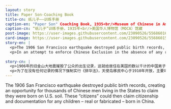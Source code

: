 ```yaml
---
layout: story
title: Paper Son-Coaching Book
title-cn: 纸儿子——训练手册
caption-en: "Paper Son" Coaching Book, 1935<br/>Museum of Chinese in America (MOCA) Collection
caption-cn: “纸儿子”训练手册，1935年<br/>美国华人博物馆（MOCA）馆藏
post-image: https://user-images.githubusercontent.com/23090526/55686016-65078180-592a-11e9-800a-99b5313eb97a.jpg
card-image: https://user-images.githubusercontent.com/23090526/55686015-63d65480-592a-11e9-88be-49968020c634.jpg
story-en: |
  <p>The 1906 San Francisco earthquake destroyed public birth records, creating an opportunity for thousands of Chinese men living in the States to claim they were born on U.S. soil. These “citizens” could then claim citizenship and documentation for any children – real or fabricated – born in China. Such documents were used to bring over children, extended family, or sold to others in the community. The people that entered the US under these circumstances were known as “paper sons.” The practice of “paper sons” became more prevalent as Chinese in America claimed multiple “sons” in order to bring over as many people as possible. While “paper daughters” did exist, cultural and practical considerations meant more men were sent to America as wage earners.</p>
  <p>In an attempt to enforce Chinese Exclusion in the absence of any records, the Angel Island Immigration Center opened in 1910 to interrogate mostly Chinese immigrants. Coaching books such as this one were created to help paper sons memorize details relevant to their “family” that could be asked during the intense interrogations. The above coaching book dating to 1935 answers questions such as “Do you still keep your great-grand parents’ tombs? How many of them in total?” “Have any of your brothers been to the Gold Mountain [USA]? When? And where are they now?”</p>
  
story-cn: |
  <p>1906年的旧金山大地震摧毁了公众的出生记录，这就给居住在美国的数以千计的中国男子创造了一个机会，声称他们自己是在美国出生的。然后，这些“公民”就可以为他们在中国出生的孩子-不管是真实的还是捏造的-申请公民身份和文件。这些文件被用来把他们的孩子、远亲、或者出售给社区中的其他人带进美国。在这种情况下进入美国的人被称为“纸儿子”。由于在美国的中国人声称有多个“儿子”以便把尽可能多的人带进美国，“纸儿子”的做法变得更加普遍了。虽然 “纸女儿” 也确实存在，但出于文化和实践上的考虑，“纸儿子”的普遍也意味着更多的男性被送到美国去挣钱。</p>
  <p>为了在没有任何记录的情况下强制实行《排华法》，天使岛移民中心于1910年开放，主要审问中国移民。人们制作了像这样的训练手册，用来帮助纸儿子们记住与他们的“家庭”相关的细节，这些细节会在密集的审问中被问到。上图中的训练手册是1935年的，回答了以下等问题：“你们还保留着你曾祖父母的坟墓吗？一共保留了多少？你的兄弟中有去过美国金山的吗？什么时候？他们现在在哪里？”</p>
---
```


The 1906 San Francisco earthquake destroyed public birth records, creating an opportunity for thousands of Chinese men living in the States
to claim they were born on U.S. soil. These “citizens” could then claim citizenship and documentation for any children – real or fabricated
– born in China.
